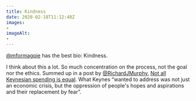```yaml
---
title: Kindness
date: 2020-02-18T11:12:48Z
images:
- 
imageAlt:
- 
---
```


[@mformagpie](https://twitter.com/mformagpie) has the best bio: Kindness.

I think about this a lot. So much concentration on the process, not the goal nor the ethics. Summed up in a post by [@RichardJMurphy](https://twitter.com/RichardJMurphy), [Not all Keynesian spending is equal](https://www.taxresearch.org.uk/Blog/2020/02/17/not-all-keynesian-spending-is-equal/). What Keynes “wanted to address was not just an economic crisis, but the oppression of people's hopes and aspirations and their replacement by fear”.
